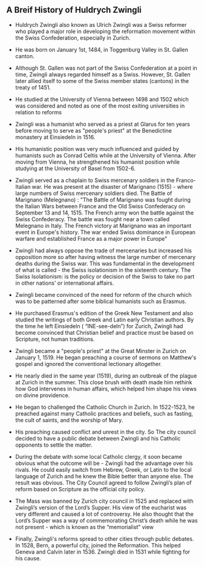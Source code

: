 ## A Breif History of Huldrych Zwingli

- Huldrych Zwingli also known as Ulrich Zwingli was a Swiss reformer who played a major role in developing the reformation movement within the Swiss Confederation, especially in Zurich.

- He was born on January 1st, 1484, in Toggenburg Valley in St. Gallen canton.

- Although St. Gallen was not part of the Swiss Confederation at a point in time, Zwingli always regarded himself as a Swiss. However, St. Gallen later allied itself to some of the Swiss member states (cantons) in the treaty of 1451.

- He studied at the University of Vienna between 1498 and 1502 which was considered and noted as one of the most exiting universities in relation to reforms

- Zwingli was a humanist who served as a priest at Glarus for ten years before moving to serve as "people's priest" at the Benedictine monastery at Einsiedeln in 1516.

- His humanistic position was very much influenced and guided by humanists such as Conrad Celtis while at the University of Vienna. After moving from Vienna, he strengthened his humanist position while studying at the University of Basel from 1502-6.

- Zwingli served as a chaplain to Swiss mercenary soldiers in the Franco-Italian war. He was present at the disaster of Marignano (1515) - where large numbers of Swiss mercenary soldiers died.
  The Battle of Marignano (Melegnano) :
  "The Battle of Marignano was fought during the Italian Wars between France and the Old Swiss Confederacy on September 13 and 14, 1515. The French army won the battle against the Swiss Confederacy. The battle was fought near a town called Melegnano in Italy. The French victory at Marignano was an important event in Europe's history. The war ended Swiss dominance in European warfare and established France as a major power in Europe"

- Zwingli had always oppose the trade of mercenaries but increased his opposition more so after having witness the large number of mercenary deaths during the Swiss war.
  This was fundamental in the development of what is called - the Swiss isolationism in the sixteenth century.
  The Swiss Isolationism: is the policy or decision of the Swiss to take no part in other nations’ or international affairs.

- Zwingli became convinced of the need for reform of the church which was to be patterned after some biblical humanists such as Erasmus.

- He purchased Erasmus's edition of the Greek New Testament and also studied the writings of both Greek and Latin early Christian authors. By the time he left Einsiedeln ( “INE-see-deln”) for Zurich, Zwingli had become convinced that Christian belief and practice must be based on Scripture, not human traditions.

- Zwingli became a "people's priest" at the Great Minster in Zurich on January 1, 1519. He began preaching a course of sermons on Matthew's gospel and ignored the conventional lectionary altogether. 

- He nearly died in the same year (1519), during an outbreak of the plague at Zurich in the summer. This close brush with death made him rethink how God intervenes in human affairs, which helped him shape his views on divine providence.

- He began to challenged the Catholic Church in Zurich. In 1522-1523, he preached against many Catholic practices and beliefs, such as fasting, the cult of saints, and the worship of Mary. 

- His preaching caused conflict and unrest in the city. So The city council decided to have a public debate between Zwingli and his Catholic opponents to settle the matter.

- During the debate with some local Catholic clergy, it soon became obvious what the outcome will be - Zwingli had the advantage over his rivals. He could easily switch from Hebrew, Greek, or Latin to the local language of Zurich and he knew the Bible better than anyone else. The result was obvious. The City Council agreed to follow Zwingli’s plan of reform based on Scripture as the official city policy.

- The Mass was banned by Zurich city council in 1525 and replaced with Zwingli’s version of the Lord’s Supper. His view of the eucharist was very different and caused a lot of controversy. He also thought that the Lord’s Supper was a way of commemorating Christ’s death while he was not present - which is known as the “memorialist” view

- Finally, Zwingli's reforms spread to other cities through public debates. In 1528, Bern, a powerful city, joined the Reformation. This helped Geneva and Calvin later in 1536. Zwingli died in 1531 while fighting for his cause.